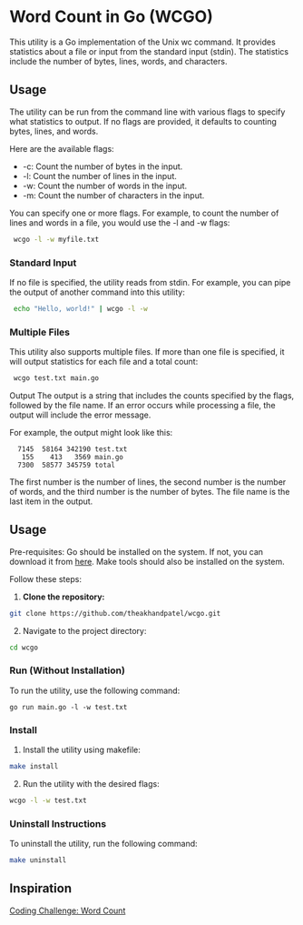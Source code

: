 # Word Count in Go (WCGO)
This utility is a Go implementation of the Unix wc command. It provides statistics about a file or input from the standard input (stdin). The statistics include the number of bytes, lines, words, and characters.

## Usage
The utility can be run from the command line with various flags to specify what statistics to output. If no flags are provided, it defaults to counting bytes, lines, and words.

Here are the available flags:

* -c: Count the number of bytes in the input.
* -l: Count the number of lines in the input.
* -w: Count the number of words in the input.
* -m: Count the number of characters in the input.


You can specify one or more flags. For example, to count the number of lines and words in a file, you would use the -l and -w flags:

```bash
 wcgo -l -w myfile.txt
  ```


### Standard Input
If no file is specified, the utility reads from stdin. For example, you can pipe the output of another command into this utility:

```bash
 echo "Hello, world!" | wcgo -l -w 
```

### Multiple Files
This utility also supports multiple files. If more than one file is specified, it will output statistics for each file and a total count:

```bash
 wcgo test.txt main.go 
```

Output
The output is a string that includes the counts specified by the flags, followed by the file name. If an error occurs while processing a file, the output will include the error message.

For example, the output might look like this:

```
  7145  58164 342190 test.txt
   155    413   3569 main.go
  7300  58577 345759 total
```

The first number is the number of lines, the second number is the number of words, and the third number is the number of bytes. The file name is the last item in the output.

## Usage
 Pre-requisites: Go should be installed on the system. If not, you can download it from [here](https://golang.org/dl/). Make tools should also be installed on the system.

Follow these steps:

1. **Clone the repository:**
```bash
git clone https://github.com/theakhandpatel/wcgo.git
```

2. Navigate to the project directory:
```bash
cd wcgo
```



### Run (Without Installation)
To run the utility, use the following command:
```
go run main.go -l -w test.txt
```

### Install


1. Install the utility using makefile:
```bash
make install
```

2. Run the utility with the desired flags:
```bash
wcgo -l -w test.txt
```

### Uninstall Instructions
To uninstall the utility, run the following command:
```bash
make uninstall
```


## Inspiration
[Coding Challenge: Word Count](https://codingchallenges.fyi/challenges/challenge-wc/)

